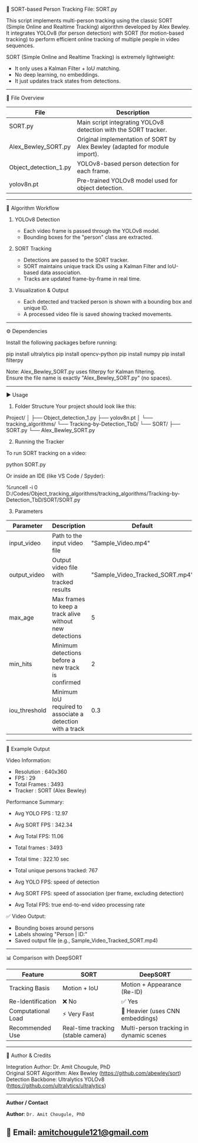 🧠 SORT-based Person Tracking
File: SORT.py

This script implements multi-person tracking using the classic SORT (Simple Online and Realtime Tracking) algorithm developed by Alex Bewley. 
It integrates YOLOv8 (for person detection) with SORT (for motion-based tracking) to perform efficient online tracking of multiple people in video sequences.

SORT (Simple Online and Realtime Tracking) is extremely lightweight:

- It only uses a Kalman Filter + IoU matching.
- No deep learning, no embeddings.
- It just updates track states from detections.

-------------------------------------------------------------------------------
📁 File Overview

File                     | Description
--------------------------|----------------------------------------------------
SORT.py                   | Main script integrating YOLOv8 detection with the SORT tracker.
Alex_Bewley_SORT.py        | Original implementation of SORT by Alex Bewley (adapted for module import).
Object_detection_1.py      | YOLOv8-based person detection for each frame.
yolov8n.pt                 | Pre-trained YOLOv8 model used for object detection.

-------------------------------------------------------------------------------
🧩 Algorithm Workflow

1. YOLOv8 Detection
   - Each video frame is passed through the YOLOv8 model.
   - Bounding boxes for the "person" class are extracted.

2. SORT Tracking
   - Detections are passed to the SORT tracker.
   - SORT maintains unique track IDs using a Kalman Filter and IoU-based data association.
   - Tracks are updated frame-by-frame in real time.

3. Visualization & Output
   - Each detected and tracked person is shown with a bounding box and unique ID.
   - A processed video file is saved showing tracked movements.

-------------------------------------------------------------------------------
⚙️ Dependencies

Install the following packages before running:

pip install ultralytics
pip install opencv-python
pip install numpy
pip install filterpy

Note: Alex_Bewley_SORT.py uses filterpy for Kalman filtering.  
Ensure the file name is exactly "Alex_Bewley_SORT.py" (no spaces).

-------------------------------------------------------------------------------
▶️ Usage

1. Folder Structure
Your project should look like this:

Project/
│
├── Object_detection_1.py
├── yolov8n.pt
│
└── tracking_algorithms/
    └── Tracking-by-Detection_TbD/
        └── SORT/
            ├── SORT.py
            └── Alex_Bewley_SORT.py

2. Running the Tracker

To run SORT tracking on a video:

python SORT.py

Or inside an IDE (like VS Code / Spyder):

%runcell -i 0 D:/Codes/Object_tracking_algorithms/tracking_algorithms/Tracking-by-Detection_TbD/SORT/SORT.py

3. Parameters

Parameter       | Description                                                    | Default
----------------|----------------------------------------------------------------|----------
input_video     | Path to the input video file                                   | "Sample_Video.mp4"
output_video    | Output video file with tracked results                         | "Sample_Video_Tracked_SORT.mp4"
max_age         | Max frames to keep a track alive without new detections        | 5
min_hits        | Minimum detections before a new track is confirmed             | 2
iou_threshold   | Minimum IoU required to associate a detection with a track     | 0.3

-------------------------------------------------------------------------------
🧾 Example Output

Video Information:
  - Resolution  : 640x360
  - FPS          : 29
  - Total Frames : 3493
  - Tracker      : SORT (Alex Bewley)

Performance Summary:
  - Avg YOLO FPS : 12.97
  - Avg SORT FPS : 342.34
  - Avg Total FPS: 11.06
  - Total frames : 3493
  - Total time   : 322.10 sec
  - Total unique persons tracked: 767

- Avg YOLO FPS: speed of detection
- Avg SORT FPS: speed of association (per frame, excluding detection)
- Avg Total FPS: true end-to-end video processing rate

✅ Video Output:
- Bounding boxes around persons
- Labels showing "Person | ID:<id>"
- Saved output file (e.g., Sample_Video_Tracked_SORT.mp4)

-------------------------------------------------------------------------------
📊 Comparison with DeepSORT

Feature             | SORT                               | DeepSORT
--------------------|------------------------------------|----------------------------------
Tracking Basis      | Motion + IoU                      | Motion + Appearance (Re-ID)
Re-Identification   | ❌ No                              | ✅ Yes
Computational Load  | ⚡ Very Fast                       | 🧠 Heavier (uses CNN embeddings)
Recommended Use     | Real-time tracking (stable camera) | Multi-person tracking in dynamic scenes

-------------------------------------------------------------------------------
🧠 Author & Credits

Integration Author: Dr. Amit Chougule, PhD  
Original SORT Algorithm: Alex Bewley (https://github.com/abewley/sort)  
Detection Backbone: Ultralytics YOLOv8 (https://github.com/ultralytics/ultralytics)

-------------------------------------------------------------------------------

**Author / Contact**

**Author**: `Dr. Amit Chougule, PhD` 

📧 Email: [amitchougule121@gmail.com](mailto:amitchougule121@gmail.com)
---